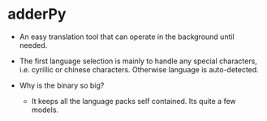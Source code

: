 # adderPy
- An easy translation tool that can operate in the background until needed.

- The first language selection is mainly to handle any special characters, i.e. cyrillic or chinese characters. Otherwise language is auto-detected.

- Why is the binary so big?
  - It keeps all the language packs self contained. Its quite a few models.
